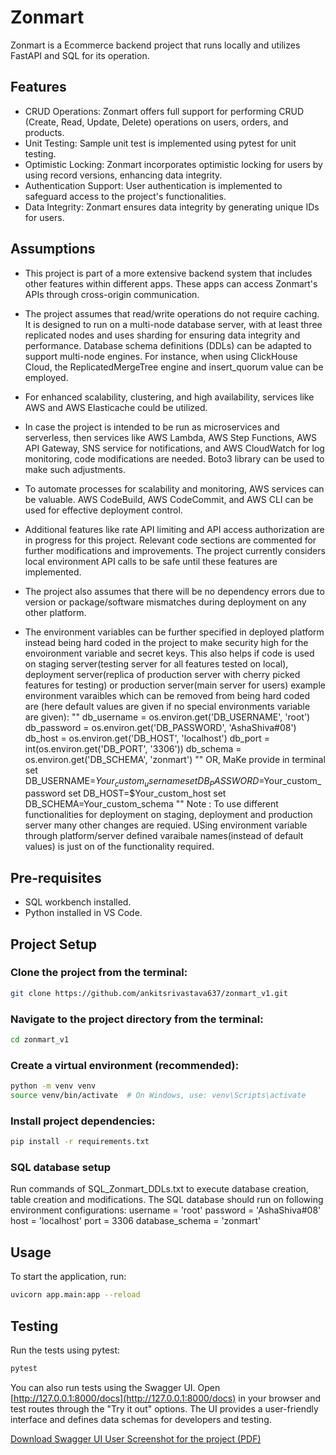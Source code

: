 

# Zonmart

Zonmart is a Ecommerce backend project that runs locally and utilizes FastAPI and SQL for its operation.

## Features

- CRUD Operations: Zonmart offers full support for performing CRUD (Create, Read, Update, Delete) operations on users, orders, and products.
- Unit Testing: Sample unit test is implemented using pytest for unit testing.
- Optimistic Locking: Zonmart incorporates optimistic locking for users by using record versions, enhancing data integrity.
- Authentication Support: User authentication is implemented to safeguard access to the project's functionalities.
- Data Integrity: Zonmart ensures data integrity by generating unique IDs for users.

## Assumptions

- This project is part of a more extensive backend system that includes other features within different apps. These apps can access Zonmart's APIs through cross-origin communication.

- The project assumes that read/write operations do not require caching. It is designed to run on a multi-node database server, with at least three replicated nodes and uses sharding for ensuring data integrity and performance. Database schema definitions (DDLs) can be adapted to support multi-node engines. For instance, when using ClickHouse Cloud, the ReplicatedMergeTree engine and insert_quorum value can be employed.

- For enhanced scalability, clustering, and high availability, services like AWS and AWS Elasticache could be utilized.

- In case the project is intended to be run as microservices and serverless, then services like AWS Lambda, AWS Step Functions, AWS API Gateway, SNS service for notifications, and AWS CloudWatch for log monitoring, code modifications are needed. Boto3 library can be used to make such adjustments.

- To automate processes for scalability and monitoring, AWS services can be valuable. AWS CodeBuild, AWS CodeCommit, and AWS CLI can be used for effective deployment control.

- Additional features like rate API limiting and API access authorization are in progress for this project. Relevant code sections are commented for further modifications and improvements. The project currently considers local environment API calls to be safe until these features are implemented.

- The project also assumes that there will be no dependency errors due to version or package/software mismatches during deployment on any other platform.

- The environment variables can be further specified in deployed platform instead being hard coded in the project to make security high for the envoironment variable and secret keys. This also helps if code is used on staging server(testing server for all features tested on local), deployment server(replica of production server with cherry picked features for testing) or production server(main server for users)
example environment varaibles which can be removed from being hard coded are (here default values are given if no special environments variable are given): 
""
db_username = os.environ.get('DB_USERNAME', 'root')
db_password = os.environ.get('DB_PASSWORD', 'AshaShiva#08')
db_host = os.environ.get('DB_HOST', 'localhost')
db_port = int(os.environ.get('DB_PORT', '3306'))
db_schema = os.environ.get('DB_SCHEMA', 'zonmart')
""
OR, 
MaKe provide in terminal
set DB_USERNAME=$Your_custom_username
set DB_PASSWORD=$Your_custom_password
set DB_HOST=$Your_custom_host
set DB_SCHEMA=Your_custom_schema
""
Note : To use different functionalities for deployment on staging, deployment and production server many other changes are requied. USing environment variable through platform/server defined varaibale names(instead of default values) is just on of the functionality required.
## Pre-requisites

- SQL workbench installed.
- Python installed in VS Code.

## Project Setup

### Clone the project from the terminal:

```bash
git clone https://github.com/ankitsrivastava637/zonmart_v1.git
```

### Navigate to the project directory from the terminal:

```bash
cd zonmart_v1
```

### Create a virtual environment (recommended):

```bash
python -m venv venv
source venv/bin/activate  # On Windows, use: venv\Scripts\activate
```

### Install project dependencies:

```bash
pip install -r requirements.txt
```

### SQL database setup 
Run commands of SQL_Zonmart_DDLs.txt to execute database creation, table creation and modifications. 
The SQL database should run on following environment configurations: 
username = 'root'
password = 'AshaShiva#08'
host = 'localhost'
port = 3306
database_schema = 'zonmart' 

## Usage

To start the application, run:

```bash
uvicorn app.main:app --reload
```

## Testing

Run the tests using pytest:

```bash
pytest
```

You can also run tests using the Swagger UI. Open [http://127.0.0.1:8000/docs](http://127.0.0.1:8000/docs) in your browser and test routes through the "Try it out" options. The UI provides a user-friendly interface and defines data schemas for developers and testing.

[Download Swagger UI User Screenshot for the project (PDF)](https://github.com/ankitsrivastava637/zonmart_v1/files/13187451/Zonmart_Swagger_UI.pdf)
